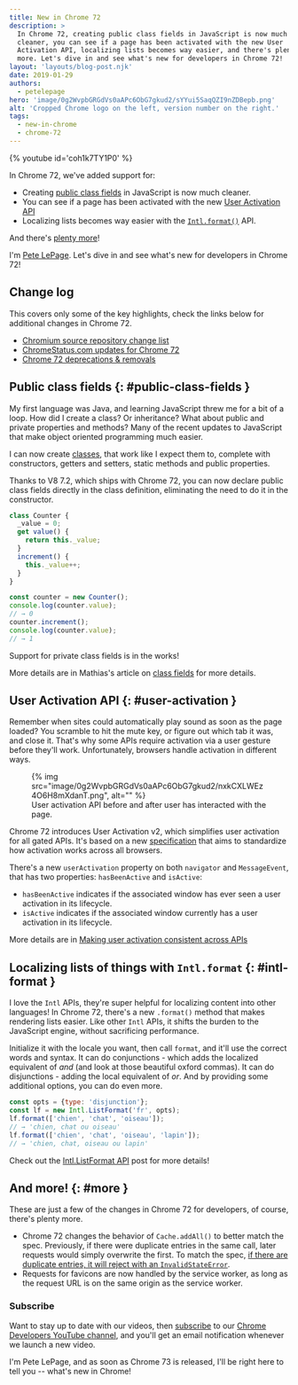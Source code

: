 ```yaml
---
title: New in Chrome 72
description: >
  In Chrome 72, creating public class fields in JavaScript is now much
  cleaner, you can see if a page has been activated with the new User
  Activation API, localizing lists becomes way easier, and there's plenty
  more. Let's dive in and see what's new for developers in Chrome 72!
layout: 'layouts/blog-post.njk'
date: 2019-01-29
authors:
  - petelepage
hero: 'image/0g2WvpbGRGdVs0aAPc6ObG7gkud2/sYYui5SaqQZI9nZDBepb.png'
alt: 'Cropped Chrome logo on the left, version number on the right.'
tags:
  - new-in-chrome
  - chrome-72
---
```


{% youtube id='coh1k7TY1P0' %}

In Chrome 72, we've added support for:

* Creating [public class fields](#public-class-fields) in JavaScript is now
  much cleaner.
* You can see if a page has been activated with the new
  [User Activation API](#user-activation)
* Localizing lists becomes way easier with the [`Intl.format()`](#intl-format) API.

And there's [plenty more](#more)!

I'm [Pete LePage](https://twitter.com/petele). Let's dive in and see
what's new for developers in Chrome 72!

## Change log

This covers only some of the key highlights, check the links below for
additional changes in Chrome 72.

* [Chromium source repository change list](https://chromium.googlesource.com/chromium/src/+log/71.0.3578.82..72.0.3626.82)
* [ChromeStatus.com updates for Chrome 72](https://www.chromestatus.com/features#milestone%3D72)
* [Chrome 72 deprecations & removals](https://developers.google.com/web/updates/2018/12/chrome-72-deps-rems)

## Public class fields {: #public-class-fields }

My first language was Java, and learning JavaScript threw me for a bit of a
loop. How did I create a class? Or inheritance?  What about public and private
properties and methods? Many of the recent updates to JavaScript that make
object oriented programming much easier.

I can now create [classes][mdn-classes], that work like I expect them
to, complete with constructors, getters and setters, static methods and public
properties.

Thanks to V8 7.2, which ships with Chrome 72, you can now declare public class
fields directly in the class definition, eliminating the need to do it in the
constructor.

```js
class Counter {
  _value = 0;
  get value() {
    return this._value;
  }
  increment() {
    this._value++;
  }
}

const counter = new Counter();
console.log(counter.value);
// → 0
counter.increment();
console.log(counter.value);
// → 1
```

Support for private class fields is in the works!

More details are in Mathias's article on
[class fields](https://developers.google.com/web/updates/2018/12/class-fields)
for more details.

[mdn-classes]: https://developer.mozilla.org/en-US/docs/Web/JavaScript/Reference/Classes

## User Activation API {: #user-activation }

Remember when sites could automatically play sound as soon as the page loaded?
You scramble to hit the mute key, or figure out which tab it was, and close it.
That's why some APIs require activation via a user gesture before they'll work.
Unfortunately, browsers handle activation in different ways.

<figure class="float-right">
  {% img src="image/0g2WvpbGRGdVs0aAPc6ObG7gkud2/nxkCXLWEz4O6H8mXdanT.png", alt="" %}
  <figcaption>
    User activation API before and after user has interacted with the page.
  </figcaption>
</figure>

Chrome 72 introduces User Activation v2, which simplifies user activation for
all gated APIs. It's based on a new [specification][ua-spec] that aims to
standardize how activation works across all browsers.

There's a new `userActivation` property on both `navigator` and `MessageEvent`,
that has two properties: `hasBeenActive` and `isActive`:

* `hasBeenActive` indicates if the associated window has ever seen a user
  activation in its lifecycle.
* `isActive` indicates if the associated window currently has a user
  activation in its lifecycle.

More details are in [Making user activation consistent across APIs][ua-doc]

[ua-doc]: https://developers.google.com/web/updates/2019/01/user-activation
[ua-spec]: https://html.spec.whatwg.org/multipage/interaction.html#activation

## Localizing lists of things with `Intl.format` {: #intl-format }

I love the `Intl` APIs, they're super helpful for localizing content into
other languages! In Chrome 72, there's a new `.format()` method that makes
rendering lists easier. Like other `Intl` APIs, it shifts the burden to the
JavaScript engine, without sacrificing performance.

Initialize it with the locale you want, then call `format`, and it'll use the
correct words and syntax. It can do conjunctions - which adds the localized
equivalent of *and* (and look at those beautiful oxford commas). It can do
disjunctions - adding the local equivalent of *or*. And by providing some
additional options, you can do even more.

```js
const opts = {type: 'disjunction'};
const lf = new Intl.ListFormat('fr', opts);
lf.format(['chien', 'chat', 'oiseau']);
// → 'chien, chat ou oiseau'
lf.format(['chien', 'chat', 'oiseau', 'lapin']);
// → 'chien, chat, oiseau ou lapin'
```

Check out the [Intl.ListFormat API](https://developers.google.com/web/updates/2018/12/intl-listformat)
post for more details!

## And more! {: #more }

These are just a few of the changes in Chrome 72 for developers, of course,
there's plenty more.

* Chrome 72 changes the behavior of `Cache.addAll()` to better match the spec.
  Previously, if there were duplicate entries in the same call, later requests
  would simply overwrite the first. To match the spec, [if there are duplicate
  entries, it will reject with an `InvalidStateError`][add-all-change].
* Requests for favicons are now handled by the service worker, as long as the
  request URL is on the same origin as the service worker.

[add-all-change]: https://developers.google.com/web/updates/2018/10/tweaks-to-addAll-importScripts#deprecating_repeated_urls_passed_to_cacheaddall

### Subscribe

Want to stay up to date with our videos, then [subscribe](https://goo.gl/6FP1a5)
to our [Chrome Developers YouTube channel](https://www.youtube.com/user/ChromeDevelopers/),
and you'll get an email notification whenever we launch a new video.

I'm Pete LePage, and as soon as Chrome 73 is released, I'll be right
here to tell you -- what's new in Chrome!
